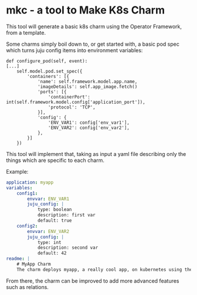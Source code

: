 # mkc - a tool to Make K8s Charm

This tool will generate a basic k8s charm using the Operator Framework, from a
template.

Some charms simply boil down to, or get started with, a basic pod spec which
turns juju config items into environment variables:

    def configure_pod(self, event):
    [...]
        self.model.pod.set_spec({
            'containers': [{
                'name': self.framework.model.app.name,
                'imageDetails': self.app_image.fetch()
                'ports': [{
                    'containerPort': int(self.framework.model.config['application_port']),
                    'protocol': 'TCP',
                }],
                'config': {
                    'ENV_VAR1': config['env_var1'],
                    'ENV_VAR2': config['env_var2'],
                },
            }]
        })

This tool will implement that, taking as input a yaml file describing only the
things which are specific to each charm.

Example:

```yaml
application: myapp
variables:
    config1:
        envvar: ENV_VAR1
        juju_config: |
            type: boolean
            description: first var
            default: true
    config2:
        envvar: ENV_VAR2
        juju_config: |
            type: int
            description: second var
            default: 42
readme: |
    # MyApp Charm
    The charm deploys myapp, a really cool app, on kubernetes using the Operator Framework.
```

From there, the charm can be improved to add more advanced features such as
relations.
